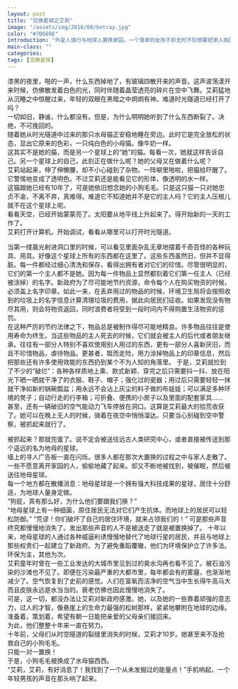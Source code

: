 ```yaml
---
layout: post
title: "交换星球之艾莉"
image: "/assets/img/2016/08/betray.jpg"
color: "#7D669E"
introduction: "外星人强行与地球人置换家园，一个落单的女孩子却无时不刻想要把家人拖回来与之团聚。"
main-class: ""
categories: 
tags: [交换星球]
---
```

漆黑的夜里，啪的一声，什么东西掉地了，有玻璃四散开来的声音。这声波荡漾开来时候，仿佛散发着白色的光，同时伴随着晶莹透亮的碎片在空中飞舞。艾莉猛地从沉睡之中惊醒过来，年轻的双眼在黑暗之中炯炯有神。难道时光隧道已经打开了吗？  
一切如旧，静谧，什么都没有。但是，为什么明明她听到了什么东西断裂了。决绝，不可挽回的。  
随着她从时光隧道中过来的那只水母猫正安稳地睡在旁边。此时它是完全放松的状态，显出它原来的色彩，一只纯白色的小母猫。像牛奶一样。  
这其实不是她的猫，而是另一个星球上的“她”的猫。每看一次，她就这样告诉自己。另一个星球上的自己，此刻正在做什么呢？她的父母又在做着什么呢？  
艾莉站起来，伸了伸懒腰，却不小心碰到了杂物。一阵噼里啪啦，把猫给吓醒了。它警惕地变成了透明色。不过艾莉还是能看见它的形体，像透明的水一样。  
这猫跟她已经有10年了，可是她依旧想念她的小狗毛毛。只是这只猫一只对她忠贞不渝，不离不弃，真难得。难道它不知道她并不是它的主人吗？它的主人压根儿就不在这个星球上呢。  
看看天空，已经开始蒙蒙亮了。太阳要从地平线上升起来了。得开始新的一天的工作了。  
艾莉打开计算机，开始调试，看看从哪里可以打开时光隧道。  
  
当第一缕晨光射进洞口里的时候，可以看见里面杂乱无章地摆着千奇百怪的各种玩具、用具。好像这个星球上所有的东西都在这里了。这些东西虽然旧，但并不显得脏。每一件都经过细心清洗和保存，看得出拥有者对它们的珍惜。尽管很明显的，它们的第一个主人都不是她。因为每一件物品上显然都刻着它们第一任主人（已经被涂掉）的名字。新政府为了尽可能地节约资源，命令每个人在购买物资的时候，必须盖上名字印章。如此一来，在丢弃用过的物品的时候，环境卫生局将会按照收到的垃圾上的名字信息计算清理垃圾的费用，据此向居民们征收。如果发现没有物尽其用，则会将物资返回，同时浪费者将受到一段时间内不得购置生活物资的惩罚。  
在这种严厉的节约法律之下，物品总是被制作得尽可能地精良。许多物品往往是使用寿命为终生。当这些物品的主人死去的时候，它们就会被主人的后代或者朋友继承。往往有一部分人特别不喜欢使用别人用过的东西，更有一部分人喜新厌旧，而且不珍惜物品，虐待物品。更甚者，铤而走险，用力涂掉物品上的印章信息，然后把那些还有许多使用效能的东西扔到某个不为人知的角落里。 于是，艾莉就捡到了不少的“破烂”：各种各样质地上乘、款式新颖、穿完之后只需要抖一抖、放在阳光下晒一晒就干净了的衣服、鞋子、帽子；强化过的瓷器；用过后只需要轻轻一抹就干净如新的锅碗瓢盆；用永远不会沾上灰尘的料子做的布娃娃；可以满足多种环境的凳子；自动行走的行李箱；可折叠、便携的小房子以及里面的配套家具...... 
甚至，还有一辆破旧的空气能动力飞车停放在洞口。这算是艾莉最大的拾荒收获了。她可以在晚上无人的时候，骑着在夜空中悄悄溜达。只要当心别碰到空中警察，被抓起来就行了。  

被抓起来？那就完蛋了。说不定会被送往远古人类研究中心，或者直接被传送到那个遥远的名为地母的星球。  
墙上的寻人广告板一直在闪烁。很多人都在那次大置换的过程之中与家人走散了。一些不愿意离开家园的人，偷偷地藏了起来。却又不断地被找到，被催眠，然后被送往地母星球。  
每一个地方都在散播消息：地母星球是一个拥有强大科技成果的星球，居住十分舒适，为地球人量身定做。  
“狗屁，真有那么好，为什么他们要跟我们换？”  
“地母星球上有一种细菌，原住居民无法对它们产生抗体。而地球上的居民可以轻松防御。”
“荒谬！你们破坏了自己的居住环境，就来占领我们的！”
可是那些声音终究都慢慢地消失了。发出那些声音的人不是被送走了就是被置换掉了。
十年以来，地母星球的人通过各种威逼利诱慢慢地替代了地球行星的居民，并且与地球上那些权贵们一起建立了新政府。为了避免重蹈覆辙，他们为环境保护立了许多法。环保为主，其他为次。  
艾莉童年时曾在一些工业发达的大城市里见到过的臭水沟再也看不见了。被石油污染的沙滩也不见了。即便在污染最严重的大都市里，每年都会有的雾霾，也渐渐地减少了。空气恢复到了史前的感觉。人们在富氧而洁净的空气当中生长得牛高马大而且皮肤永远是水当当的。衰老仿佛也因此慢慢地消失了。  
可是，这一切，都没办法让艾莉对新政府感激。她，以及她的一些靠着顽强的意志力，过人的才智，像悬崖上的生命力最强的松树那样，紧紧地攀附在地球的边缘。准备着，策划着，希望有朝一日能把亲爱的父母亲们接回来。  
为此，他们整整十年来一直在努力。  
十年前，父母们从时空隧道的裂缝里消失的时候，艾莉才10岁。她甚至来不及抢救自己的小狗毛毛。  
只能一对一置换！  
于是，小狗毛毛被换成了水母猫西西。  
“艾莉，艾莉，有好消息了！我找到了一个从未发掘过的能量点！”手机响起，一个年轻男孩的声音在那头响了起来。  


